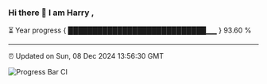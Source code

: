 ### Hi there 👋 I am Harry , 

⏳ Year progress { ████████████████████████████▁▁ } 93.60 %

---

⏰ Updated on Sun, 08 Dec 2024 13:56:30 GMT

![Progress Bar CI](https://github.com/duykhang68/duykhang68/workflows/Progress%20Bar%20CI/badge.svg)
